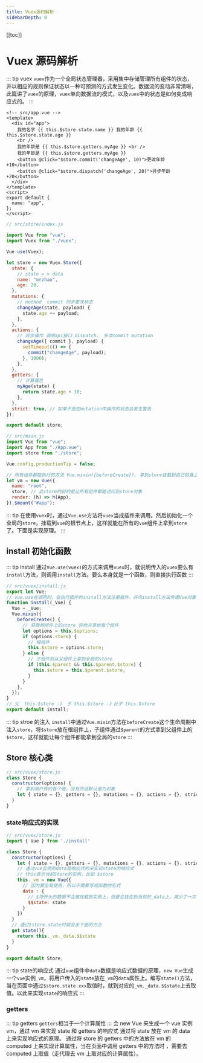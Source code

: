 ```yaml
---
title: Vuex源码解析
sidebarDepth: 0
---
```


[[toc]]

# Vuex 源码解析

::: tip vuex
`vuex`作为一个全局状态管理器，采用集中存储管理所有组件的状态，并以相应的规则保证状态以一种可预测的方式发生变化。数据流的变动非常清晰， 此篇讲了`vuex`的原理，`vuex`单向数据流的模式，以及`vuex`中的状态是如何变成响应式的。
:::

```vue
<!-- src/app.vue -->
<template>
  <div id="app">
    我的名字 {{ this.$store.state.name }} 我的年龄 {{ this.$store.state.age }}
    <br />
    我的年龄是 {{ this.$store.getters.myAge }} <br />
    我的年龄是 {{ this.$store.getters.myAge }}
    <button @click="$store.commit('changeAge', 10)">更改年龄+10</button>
    <button @click="$store.dispatch('changeAge', 20)">异步年龄+20</button>
  </div>
</template>
<script>
export default {
  name: "app",
};
</script>
```

```js
// src/store/index.js

import Vue from "vue";
import Vuex from "./vuex";

Vue.use(Vuex);

let store = new Vuex.Store({
  state: {
    // state = > data
    name: "mrzhao",
    age: 20,
  },
  mutations: {
    // method  commit 同步更改状态
    changeAge(state, payload) {
      state.age += payload;
    },
  },
  actions: {
    // 异步操作 调用api接口 dispatch， 多次commit mutation
    changeAge({ commit }, payload) {
      setTimeout(() => {
        commit("changeAge", payload);
      }, 1000);
    },
  },
  getters: {
    // 计算属性
    myAge(state) {
      return state.age + 10;
    },
  },
  strict: true, // 如果不是在mutation中操作的状态会发生警告
});

export default store;
```

```js
// src/main.js
import Vue from "vue";
import App from "./App.vue";
import store from "./store";

Vue.config.productionTip = false;

// 所有组件都能执行的方法 Vue.mixin({beforeCreate}), 拿到store挂载到自己的身上
let vm = new Vue({
  name: "root",
  store, // 此store的目的是让所有组件都能访问到store对象
  render: (h) => h(App),
}).$mount("#app");
```

::: tip
在使用`vuex`时，通过`Vue.use`方法将`vuex`当成插件来调用。然后初始化一个全局的`store`，挂载到`vue`的根节点上，这样就能在所有的`vue`组件上拿到`store`了。下面是实现原理。
:::

## install 初始化函数

::: tip install
通过`Vue.use(vuex)`的方式来调用`vuex`时，就说明传入的`vuex`要么有`install`方法，则调用`install`方法。要么本身就是一个函数，则直接执行函数
:::

```js
// src/vuex/install.js
export let Vue;
// vue.use在调用时，会执行插件的install方法注册插件，并向install方法传递Vue对象作为第一个参数
function install(_Vue) {
  Vue = _Vue;
  Vue.mixin({
    beforeCreate() {
      // 获取根组件上的store 将他共享给每个组件
      let options = this.$options;
      if (options.store) {
        // 根组件
        this.$store = options.store;
      } else {
        // 子组件则从父组件上拿到全局的store
        if (this.$parent && this.$parent.$store) {
          this.$store = this.$parent.$store;
        }
      }
    },
  });
}
// 父  this.$store -》 子 this.$store -》孙子 this.$store
export default install;
```

::: tip stroe 的注入
`install`中通过`Vue.mixin`方法在`beforeCreate`这个生命周期中注入`store`，将`$store`放在根组件上，子组件通过`$parent`的方式拿到父组件上的`$store`，这样就能让每个组件都能拿到全局的`store`
:::

## Store 核心类

```js
// src/vuex/store.js
class Store {
  constructor(options) {
    // 拿到用户传的各个值，没有的话默认值为对象
    let { state = {}, getters = {}, mutations = {}, actions = {}, strict } = options;
  }
}
```
### state响应式的实现
```js
// src/vuex/store.js
import { Vue } from './install'

class Store {
  constructor(options) {
    let { state = {}, getters = {}, mutations = {}, actions = {}, strict } = options;
    // 通过vue实例的data是响应式的来实现state的响应式
    // this表示当前Store的实例，比如 $store
    this._vm = new Vue({
      // 因为要全局使用，所以不需要写成函数的形式
      data : {
        // $符开头的数据不会被挂载到实例上，但是会挂在到当前的_data上，减少了一次代理，取值时可以直接this._vm._data.$$state来取值
        $$state: state
      }
    })
  }
  // 通过$store.state时就会走下面的方法
  get state(){
    return this._vm._data.$$state
  }
}

export default Store;
```
::: tip state的响应式
通过`vue`组件中`data`数据是响应式数据的原理，`new Vue`生成一个`vue`实例`_vm`，将用户传入的`state`放在`_vm`的`data`属性上。编写`state()`方法，当在页面中通过`$store.state.xxx`取值时，就到对应的`_vm._data.$$state`上去取值。以此来实现`state`的响应式
:::

### getters

::: tip getters
`getters`相当于一个计算属性
:::
会 new Vue 来生成一个 vue 实例 vm，通过 vm 来实现 state 和 getters 的响应式
通过将 state 放在 vm 的 data 上来实现响应式的原理。
通过将 store 的 getters 中的方法放在 vm 的 computed 上来实现计算属性，当在页面中调用 getters 中的方法时 ，需要去 computed 上取值（走代理去 vm 上取对应的计算属性）。
